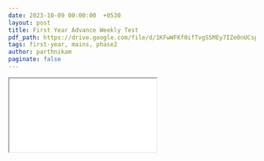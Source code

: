 ```yaml
---
date: 2023-10-09 00:00:00  +0530
layout: post
title: First Year Advance Weekly Test
pdf_path: https://drive.google.com/file/d/1KFwWFKf0ifTvgSSMEy7IZe0nUCsp17xI/preview?usp=sharing
tags: first-year, mains, phase2
author: parthnikam
paginate: false
---
```


<iframe class="embed-pdf" src="{{ page.pdf_path }}#toolbar=0" seamless="seamless" scrolling="no" style="overflow:hidden"></iframe>
